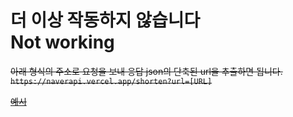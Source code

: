 # 더 이상 작동하지 않습니다<br>Not working

~~아래 형식의 주소로 요청을 보내 응답 json의 단축된 url을 추출하면 됩니다.<br>
```https://naverapi.vercel.app/shorten?url=[URL]```~~

~~[예시](https://naverapi.vercel.app/shorten?url=https://github.com/NewJean-s)~~

